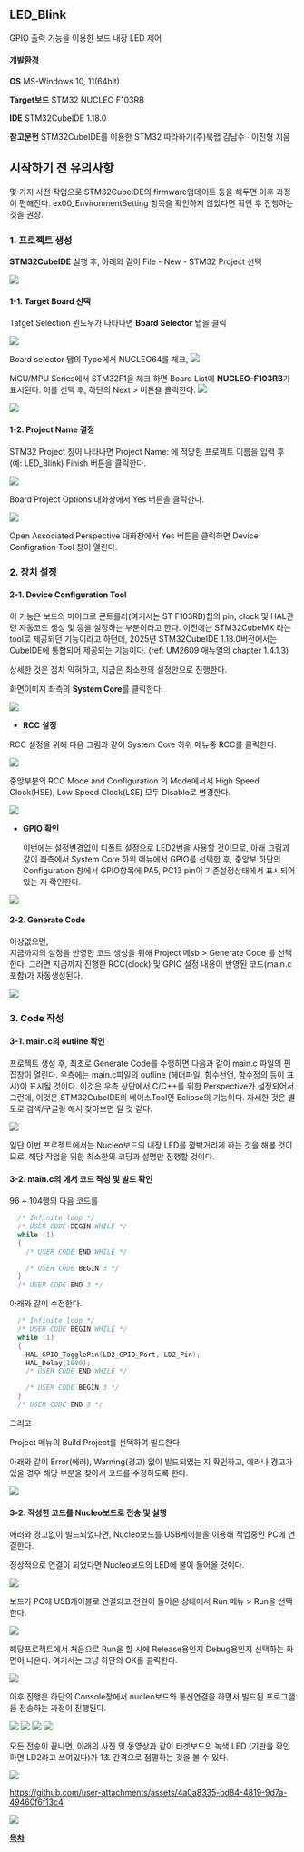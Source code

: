 ## LED_Blink

GPIO 출력 기능을 이용한 보드 내장 LED 제어 

#### 개발환경

**OS** MS-Windows 10, 11(64bit)

**Target보드** STM32 NUCLEO F103RB

**IDE** STM32CubeIDE 1.18.0

**참고문헌** STM32CubeIDE를 이용한 STM32 따라하기(주)북랩 김남수 ∙ 이진형 지음 

## 시작하기 전 유의사항
 몇 가지 사전 작업으로 STM32CubeIDE의 firmware업데이트 등을 해두면 이후 과정이 편해진다. ex00_EnvironmentSetting 항목을 확인하지 않았다면 확인 후 진행하는 것을 권장.

### 1. 프로젝트 생성

**STM32CubeIDE** 실행 후, 아래와 같이 File - New - STM32 Project 선택 

![](./img/file_new_stm32project.png)

#### 1-1. Target Board 선택

Tafget Selection 윈도우가 나타나면 **Board Selector** 탭을 클릭

![](./img/board_Selector1.png)


Board selector 탭의 Type에서 NUCLEO64를 체크,
![](./img/board_Selector2.png)

 MCU/MPU Series에서 STM32F1을 체크 하면 Board List에 **NUCLEO-F103RB**가 표시된다.  이를 선택 후, 하단의 Next > 버튼을 클릭한다.
 ![](./img/board_Selector3.png)


![](./img/board_type.png)

#### 1-2. Project Name 결정

STM32 Project 창이 나타나면 Project Name: 에 적당한 프로젝트 이름을 입력 후(예: LED_Blink) Finish 버튼을 클릭한다. 

![](./img/project_name.png)

Board Project Options 대화창에서 Yes 버튼을 클릭한다.


![](./img/board_project_options.png)

Open Associated Perspective 대화창에서 Yes 버튼을 클릭하면 Device Configration Tool 창이 열린다.

### 2. 장치 설정
#### 2-1. Device Configuration Tool

이 기능은 보드의 마이크로 콘트롤러(여기서는 ST F103RB)칩의 pin, clock 및 HAL관련 자동코드 생성 및 등을 설정하는 부분이라고 한다. 이전에는 STM32CubeMX 라는 tool로 제공되던 기능이라고 하던데, 2025년 STM32CubeIDE 1.18.0버전에서는 CubeIDE에 통합되어 제공되는 기능이다.
(ref: UM2609 매뉴얼의 chapter 1.4.1.3)

상세한 것은 점차 익혀하고, 지금은 최소한의 설정만으로 진행한다.

화면이미지 좌측의 **System Core**를 클릭한다.

![](./img/device_configuration_tool_01.png)

- **RCC 설정**

RCC 설정을 위해 다음 그림과 같이 System Core 하위 메뉴중 RCC를 클릭한다.

![](./img/device_configuration_tool_02.png)


중앙부분의 RCC Mode and Configuration 의 Mode에서서 High Speed Clock(HSE), Low Speed Clock(LSE) 모두 Disable로 변경한다.

![](./img/device_configuration_tool_03.png)


- **GPIO 확인**

  이번에는 설정변경없이 디폴트 설정으로 LED2번을 사용할 것이므로, 아래 그림과 같이 좌측에서 System Core 하위 메뉴에서 GPIO를 선택한 후, 중앙부 하단의 Configuration 창에서 GPIO항목에 PA5, PC13 pin이 기존설정상태에서 표시되어있는 지 확인한다.

![](./img/device_configuration_tool_04.png)

#### 2-2. Generate Code
  이상없으면,  
  지금까지의 설정을 반영한 코드 생성을 위해 Project 메sb > Generate Code 를 선택한다. 그러면 지금까지 진행한 RCC(clock) 및 GPIO 설정 내용이 반영된 코드(main.c 포함)가 자동생성된다.
  
![](./img/generate_code.png)

### 3. Code 작성

#### 3-1. main.c의 outline 확인

프로젝트 생성 후, 최초로 Generate Code를 수행하면 다음과 같이 main.c 파일의 편집창이 열린다. 우측에는 main.c파일의 outline (헤더파일, 함수선언, 함수정의 등이 표시)이 표시될 것이다. 이것은 우측 상단에서  C/C++를 위한 Perspective가 설정되어서 그런데, 이것은 STM32CubeIDE의 베이스Tool인 Eclipse의 기능이다. 자세한 것은 별도로 검색/구글링 해서 찾아보면 될 것 같다.

![](./img/main_c_01.png)

일단 이번 프로젝트에서는 Nucleo보드의 내장 LED를 깜박거리게 하는 것을 해볼 것이므로, 해당 작업을 위한 최소한의 코딩과 설명만 진행할 것이다.

#### 3-2. main.c의 에서 코드 작성 및 빌드 확인
96 ~ 104행의 다음 코드를

```c
  /* Infinite loop */
  /* USER CODE BEGIN WHILE */
  while (1)
  {
    /* USER CODE END WHILE */

    /* USER CODE BEGIN 3 */
  }
  /* USER CODE END 3 */
```

아래와 같이 수정한다.

```c
  /* Infinite loop */
  /* USER CODE BEGIN WHILE */
  while (1)
  {
    HAL_GPIO_TogglePin(LD2_GPIO_Port, LD2_Pin);
    HAL_Delay(1000);
    /* USER CODE END WHILE */

    /* USER CODE BEGIN 3 */
  }
  /* USER CODE END 3 */
```

그리고 

Project 메뉴의 Build Project를 선택하여 빌드한다. 

아래와 같이 Error(에러), Warning(경고) 없이 빌드되었는 지 확인하고, 에러나 경고가 있을 경우 해당 부분을 찾아서 코드를 수정하도록 한다. 

![](./img/main_c_02.png)

#### 3-2. 작성한 코드를 Nucleo보드로 전송 및 실행

에러와 경고없이 빌드되었다면, Nucleo보드를 USB케이블을 이용해 작업중인 PC에 연결한다. 

정상적으로 연결이 되었다면 Nucleo보드의 LED에 불이 들어올 것이다.

![](./img/board_connected_to_pc.jpg)

보드가 PC에 USB케이블로 연결되고 전원이 들어온 상태에서 Run 메뉴 > Run을 선택한다.

![](./img/run_01.png)

해당프로젝트에서 처음으로 Run을 할 시에 Release용인지 Debug용인지 선택하는 화면이 나온다. 여기서는 그냥 하단의 OK를 클릭한다.

![](./img/run_02.png)

이후 진행은 하단의  Console창에서 nucleo보드와 통신연결을 하면서 빌드된 프로그램을 전송하는 과정이 진행된다.

![](./img/run_03.png)
![](./img/run_04.png)
![](./img/run_05.png)
![](./img/run_06.png)

모든 전송이 끝나면, 아래의 사진 및 동영상과 같이 타겟보드의 녹색 LED (기판을 확인하면 LD2라고 쓰여있다)가 1초 간격으로 점멸하는 것을 볼 수 있다.

![](./img/led_blink_photo01.jpg)



https://github.com/user-attachments/assets/4a0a8335-bd84-4819-9d7a-49460f6f13c4



![](./img/led_LD2.png)

[**목차**](../README.md) 
